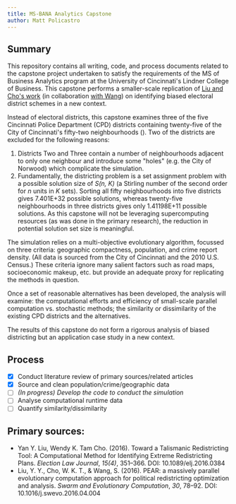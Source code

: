 ```yaml
---
title: MS-BANA Analytics Capstone
author: Matt Policastro
---
```


## Summary

This repository contains all writing, code, and process documents related to the capstone project undertaken to satisfy the requirements of the MS of Business Analytics program at the University of Cincinnati's Lindner College of Business. This capstone performs a smaller-scale replication of [Liu and Cho's work](http://cho.pol.illinois.edu/wendy/papers/talismanic.pdf) (in collaboration [with Wang](https://experts.illinois.edu/en/publications/pear-a-massively-parallel-evolutionary-computation-approach-for-p)) on identifying biased electoral district schemes in a new context.

Instead of electoral districts, this capstone examines three of the five Cincinnati Police Department (CPD) districts containing twenty-five of the City of Cincinnati's fifty-two neighbourhoods (). Two of the districts are excluded for the following reasons:

1. Districts Two and Three contain a number of neighbourhoods adjacent to only one neighbour and introduce some "holes" (e.g. the City of Norwood) which complicate the simulation.
2. Fundamentally, the districting problem is a set assignment problem with a possible solution size of *S(n, K)* (a Stirling number of the second order for *n* units in *K* sets). Sorting all fifty neighbourhoods into five districts gives 7.401E+32 possible solutions, whereas twenty-five neighbourhoods in three districts gives only 1.41198E+11 possible solutions. As this capstone will not be leveraging supercomputing resources (as was done in the primary research), the reduction in potential solution set size is meaningful.

The simulation relies on a multi-objective evolutionary algorithm, focussed on three criteria: geographic compactness, population, and crime report density. (All data is sourced from the City of Cincinnati and the 2010 U.S. Census.) These criteria ignore many salient factors such as road maps, socioeconomic makeup, etc. but provide an adequate proxy for replicating the methods in question.

Once a set of reasonable alternatives has been developed, the analysis will examine: the computational efforts and efficiency of small-scale parallel computation vs. stochastic methods; the similarity or dissimilarity of the existing CPD districts and the alternatives.

The results of this capstone do not form a rigorous analysis of biased districting but an application case study in a new context.

## Process

- [x] Conduct literature review of primary sources/related articles
- [x] Source and clean population/crime/geographic data
- [ ] *(In progress) Develop the code to conduct the simulation*
- [ ] Analyse computational runtime data
- [ ] Quantify similarity/dissimilarity

## Primary sources:

* Yan Y. Liu, Wendy K. Tam Cho. (2016). Toward a Talismanic Redistricting Tool: A Computational Method for Identifying Extreme Redistricting Plans. *Election Law Journal*, *15(4)*, 351–366. DOI: 10.1089/elj.2016.0384
* Liu, Y. Y., Cho, W. K. T., & Wang, S. (2016). PEAR: a massively parallel evolutionary computation approach for political redistricting optimization and analysis. *Swarm and Evolutionary Computation*, *30*, 78–92. DOI: 10.1016/j.swevo.2016.04.004
